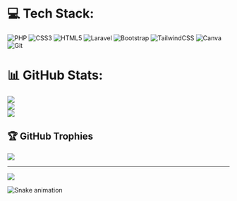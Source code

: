 
# 💻 Tech Stack:
![PHP](https://img.shields.io/badge/php-%23777BB4.svg?style=for-the-badge&logo=php&logoColor=white) ![CSS3](https://img.shields.io/badge/css3-%231572B6.svg?style=for-the-badge&logo=css3&logoColor=white) ![HTML5](https://img.shields.io/badge/html5-%23E34F26.svg?style=for-the-badge&logo=html5&logoColor=white) ![Laravel](https://img.shields.io/badge/laravel-%23FF2D20.svg?style=for-the-badge&logo=laravel&logoColor=white) ![Bootstrap](https://img.shields.io/badge/bootstrap-%238511FA.svg?style=for-the-badge&logo=bootstrap&logoColor=white) ![TailwindCSS](https://img.shields.io/badge/tailwindcss-%2338B2AC.svg?style=for-the-badge&logo=tailwind-css&logoColor=white) ![Canva](https://img.shields.io/badge/Canva-%2300C4CC.svg?style=for-the-badge&logo=Canva&logoColor=white) ![Git](https://img.shields.io/badge/git-%23F05033.svg?style=for-the-badge&logo=git&logoColor=white)
# 📊 GitHub Stats:
![](https://github-readme-stats.vercel.app/api?username=frizzz23&theme=dark&hide_border=false&include_all_commits=false&count_private=false)<br/>
![](https://github-readme-streak-stats.herokuapp.com/?user=frizzz23&theme=dark&hide_border=false)<br/>
![](https://github-readme-stats.vercel.app/api/top-langs/?username=frizzz23&theme=dark&hide_border=false&include_all_commits=false&count_private=false&layout=compact)

## 🏆 GitHub Trophies
![](https://github-profile-trophy.vercel.app/?username=frizzz23&theme=radical&no-frame=false&no-bg=true&margin-w=4)

---
[![](https://visitcount.itsvg.in/api?id=frizzz23&icon=0&color=0)](https://visitcount.itsvg.in)

<img src="https://raw.githubusercontent.com/frizzz23/frizzz23/output/snake.svg" alt="Snake animation" />

###
  
<!-- Proudly created with GPRM ( https://gprm.itsvg.in ) -->
